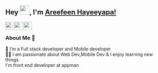 ## Hey <img src="https://github.com/TheDudeThatCode/TheDudeThatCode/blob/master/Assets/Hi.gif" width="29px">, I'm [Areefeen Hayeeyapa!](https://www.linkedin.com/in/areefeen-hayeeyapa/) 

<a href="https://www.linkedin.com/in/areefeen-hayeeyapa">
  <img align="left" width="24px" src="https://cdn.jsdelivr.net/npm/simple-icons@v3/icons/linkedin.svg"  />
</a>
<a href="mailto:areefeen.hay@gmail.com">
  <img align="left" width="26px" src="https://cdn.jsdelivr.net/npm/simple-icons@v3/icons/gmail.svg" />
</a>
<a href="https://medium.com/@areefeen.hay">
  <img align="left" width="26px" src="https://cdn.jsdelivr.net/npm/simple-icons@v3/icons/medium.svg" />
</a>

<br />

### About Me 🚀
🌱 I’m a Full stack developer and Mobile developer </br>
👨‍💻  I am passionate about Web Dev,Mobile Dev & I enjoy learning new things. </br>
I'm front end developer at appman 


<!--
**pingplass123/pingplass123** is a ✨ _special_ ✨ repository because its `README.md` (this file) appears on your GitHub profile.

Here are some ideas to get you started:

- 🔭 I’m currently working on ...
- 🌱 I’m currently learning ...
- 👯 I’m looking to collaborate on ...
- 🤔 I’m looking for help with ...
- 💬 Ask me about ...
- 📫 How to reach me: ...
- 😄 Pronouns: ...
- ⚡ Fun fact: ...
-->

